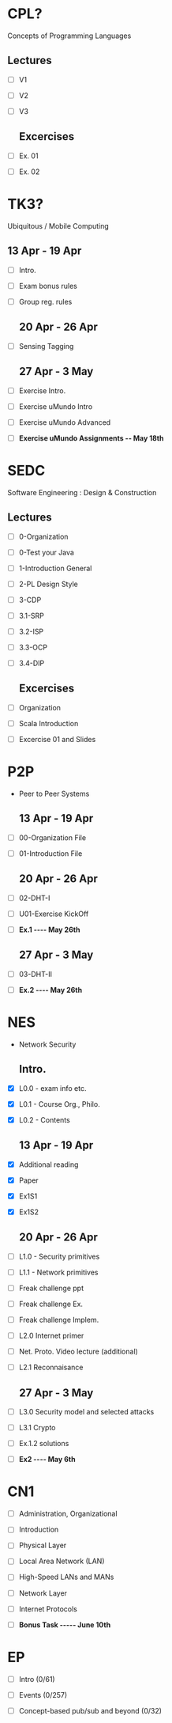 CPL?
========================
Concepts of Programming Languages

  Lectures
  ----
- [ ] V1
- [ ] V2
- [ ] V3

  Excercises
  ----
- [ ] Ex. 01
- [ ] Ex. 02



TK3?
========================
Ubiquitous / Mobile Computing

  13 Apr - 19 Apr
  ----
- [ ] Intro.
- [ ] Exam bonus rules
- [ ] Group reg. rules

  20 Apr - 26 Apr
  ----
- [ ] Sensing Tagging

  27 Apr - 3 May
  ----
- [ ] Exercise Intro.
- [ ] Exercise uMundo Intro
- [ ] Exercise uMundo Advanced
- [ ] <b>Exercise uMundo Assignments -- May 18th</b>


SEDC
========================
Software Engineering : Design & Construction

  Lectures
  ----
- [ ] 0-Organization
- [ ] 0-Test your Java
- [ ] 1-Introduction General
- [ ] 2-PL Design Style
- [ ] 3-CDP
- [ ] 3.1-SRP
- [ ] 3.2-ISP
- [ ] 3.3-OCP
- [ ] 3.4-DIP

  Excercises
  ----
- [ ] Organization
- [ ] Scala Introduction
- [ ] Excercise 01 and Slides



P2P
========================
- Peer to Peer Systems

  13 Apr - 19 Apr
  -----
- [ ] 00-Organization File
- [ ] 01-Introduction File

  20 Apr - 26 Apr
  -----
- [ ] 02-DHT-I
- [ ] U01-Exercise KickOff
- [ ] <b>Ex.1 ---- May 26th</b>

  27 Apr - 3 May
  -----
- [ ] 03-DHT-II
- [ ] <b>Ex.2 ---- May 26th</b>



NES
========================
- Network Security

  Intro.
  -----
- [x] L0.0 - exam info etc.
- [x] L0.1 - Course Org., Philo.
- [x] L0.2 - Contents

  13 Apr - 19 Apr
  -----
- [x] Additional reading
- [x] Paper
- [x] Ex1S1
- [x] Ex1S2

  20 Apr - 26 Apr
  -----
- [ ] L1.0 - Security primitives
- [ ] L1.1 - Network primitives
- [ ] Freak challenge ppt
- [ ] Freak challenge Ex.
- [ ] Freak challenge Implem.
- [ ] L2.0 Internet primer
- [ ] Net. Proto. Video lecture (additional)
- [ ] L2.1 Reconnaisance

  27 Apr - 3 May
  -----
- [ ] L3.0 Security model and selected attacks
- [ ] L3.1 Crypto
- [ ] Ex.1.2 solutions
- [ ] <b>Ex2 ---- May 6th</b>




CN1
========================
- [ ] Administration, Organizational
- [ ] Introduction
- [ ] Physical Layer
- [ ] Local Area Network (LAN)
- [ ] High-Speed LANs and MANs
- [ ] Network Layer
- [ ] Internet Protocols
- [ ] <b>Bonus Task ----- June 10th</b>




EP
========================
- [ ] Intro (0/61)
- [ ] Events (0/257)
- [ ] Concept-based pub/sub and beyond (0/32)

